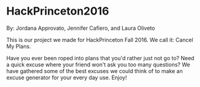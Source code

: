 # HackPrinceton2016

By: Jordana Approvato, Jennifer Cafiero, and Laura Oliveto

This is our project we made for HackPrinceton Fall 2016. We call it: Cancel My Plans. 

Have you ever been roped into plans that you'd rather just not go to? Need a quick excuse where your friend won't ask you too many questions? We have gathered some of the best excuses we could think of to make an excuse generator for your every day use. Enjoy!
